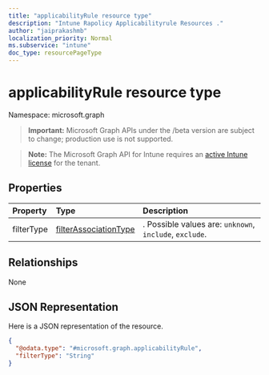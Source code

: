 ```yaml
---
title: "applicabilityRule resource type"
description: "Intune Rapolicy Applicabilityrule Resources ."
author: "jaiprakashmb"
localization_priority: Normal
ms.subservice: "intune"
doc_type: resourcePageType
---
```


# applicabilityRule resource type

Namespace: microsoft.graph

> **Important:** Microsoft Graph APIs under the /beta version are subject to change; production use is not supported.

> **Note:** The Microsoft Graph API for Intune requires an [active Intune license](https://go.microsoft.com/fwlink/?linkid=839381) for the tenant.



## Properties
|Property|Type|Description|
|:---|:---|:---|
|filterType|[filterAssociationType](../resources/intune-rapolicy-filterassociationtype.md)|. Possible values are: `unknown`, `include`, `exclude`.|

## Relationships
None

## JSON Representation
Here is a JSON representation of the resource.
<!-- {
  "blockType": "resource",
  "@odata.type": "microsoft.graph.applicabilityRule"
}
-->
``` json
{
  "@odata.type": "#microsoft.graph.applicabilityRule",
  "filterType": "String"
}
```